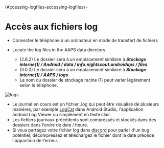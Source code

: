(Accessing-logfiles-accessing-logfiles)=
# Accès aux fichiers log

* Connecter le téléphone à un ordinateur en mode de transfert de fichiers
* Locate the log files in the AAPS data directory

   * (2.8.2) Le dossier sera à un emplacement similaire à ***Stockage interne(1) / Android / data / info.nightscout.androidaps / files***
   * (3.0.0) Le dossier sera à un emplacement similaire à ***Stockage interne(1) / AAPS / logs***
   * Le nom du dossier de stockage racine (1) peut varier légèrement selon le téléphone.

![logs](../images/aapslog.png)

* Le journal en cours est un fichier .log qui peut être visualisé de plusieurs manières, par exemple [LogCat](https://developer.android.com/studio/debug/am-logcat.html) dans Android Studio, l'application android Log Viewer ou simplement en texte clair.
* Les fichiers journaux précédents sont compressés et stockés dans des dossiers dans l'ordre de date / heure.
* Si vous partagez votre fichier log dans [discord](https://discord.gg/4fQUWHZ4Mw) pour parler d'un bug potentiel, décompressez et téléchargez le fichier dont la date précède l'apparition de l'erreur.
